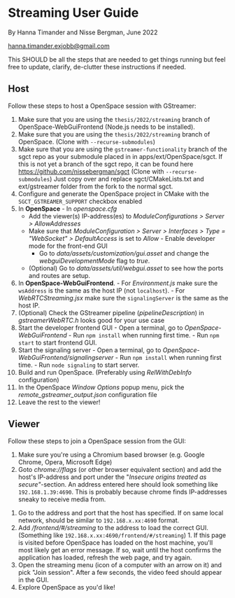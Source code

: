 # Streaming User Guide
By Hanna Timander and Nisse Bergman, June 2022

hanna.timander.exjobb@gmail.com

This SHOULD be all the steps that are needed to get things running but feel free to update, clarify, de-clutter these instructions if needed.

## Host
Follow these steps to host a OpenSpace session with GStreamer:

  1. Make sure that you are using the `thesis/2022/streaming` branch of OpenSpace-WebGuiFrontend (Node.js needs to be installed).
  1. Make sure that you are using the `thesis/2022/streaming` branch of OpenSpace. (Clone with `--recurse-submodules`)
  1. Make sure that you are using the `gstreamer-functionality` branch of the sgct repo as your submodule placed in in apps/ext/OpenSpace/sgct. If this is not yet a branch of the sgct repo, it can be found here https://github.com/nissebergman/sgct (Clone with `--recurse-submodules`) Just copy over and replace sgct/CMakeLists.txt and ext/gstreamer folder from the fork to the normal sgct.
  1. Configure and generate the OpenSpace project in CMake with the `SGCT_GSTREAMER_SUPPORT` checkbox enabled
  1. In **OpenSpace**
    - In _openspace.cfg_
      - Add the viewer(s) IP-address(es) to *ModuleConfigurations > Server > AllowAddresses*
      - Make sure that *ModuleConfiguration > Server > Interfaces > Type = "WebSocket" > DefaultAccess* is set to _Allow_
    - Enable developer mode for the front-end GUI
	    -	Go to *data/assets/customization/gui.asset* and change the _webguiDevelopmentMode_ flag to _true_.
      - (Optional) Go to *data/assets/util/webgui.asset* to see how the ports and routes are setup.
  1. In **OpenSpace-WebGuiFrontend**.
    - For _Environment.js_ make sure the `wsAddress` is the same as the host IP (not `localhost`).
    - For  _WebRTCStreaming.jsx_ make sure the `signalingServer` is the same as the host IP.
  1. (Optional) Check the GStreamer pipeline (_pipelineDescription_) in _gstreamerWebRTC.h_ looks good for your use case
  1. Start the developer frontend GUI
    - Open a terminal, go to _OpenSpace-WebGuiFrontend_
    - Run `npm install` when running first time.
    - Run `npm start` to start frontend GUI.
  1. Start the signaling server
    - Open a terminal, go to _OpenSpace-WebGuiFrontend/signalingserver_
    - Run `npm install` when running first time.
    - Run `node signaling` to start server.
  1. Build and run OpenSpace. (Preferably using *RelWithDebInfo* configuration)
  1. In the OpenSpace _Window Options_ popup menu, pick the _remote_gstreamer_output.json_ configuration file
  1. Leave the rest to the viewer!

## Viewer
Follow these steps to join a OpenSpace session from the GUI:

  1. Make sure you're using a Chromium based browser (e.g. Google Chrome, Opera, Microsoft Edge)
  1. Goto _chrome://flags_ (or other browser equivalent section) and add the host's IP-address and port under the "_Insecure origins treated as secure"_-section. An address entered here should look something like `192.168.1.39:4690`. This is probably because chrome finds IP-addresses sneaky to receive media from.
  <!--1. Go to the address that the host has specified, the host will find this address in _openspace.cfg > ModuleConfigurations > WebGUI > Address_ Commented away since this is adress for the normal gui and not dev -->
  1. Go to the address and port that the host has specified. If on same local network, should be similar to `192.168.x.xx:4690` format.
  1. Add _/frontend/#/streaming_ to the address to load the correct GUI. (Something like `192.168.x.xx:4690/frontend/#/streaming`)
    1. If this page is visited before OpenSpace has loaded on the host machine, you'll most likely get an error message. If so, wait until the host confirms the application has loaded, refresh the web page, and try again.
  1. Open the streaming menu (icon of a computer with an arrow on it) and pick "Join session". After a few seconds, the video feed should appear in the GUI.
  1. Explore OpenSpace as you'd like!
